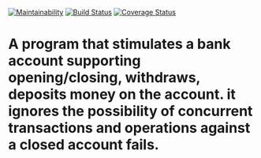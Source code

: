 [![Maintainability](https://api.codeclimate.com/v1/badges/0a7c4068c790a1e85ed8/maintainability)](https://codeclimate.com/github/RachealN/BankAccount/maintainability)
[![Build Status](https://travis-ci.org/RachealN/BANK-ACCOUNT.svg?branch=master)](https://travis-ci.org/RachealN/BANK-ACCOUNT)
[![Coverage Status](https://coveralls.io/repos/github/RachealN/BankAccount/badge.svg?branch=master)](https://coveralls.io/github/RachealN/BankAccount?branch=master)

# A program that stimulates a bank account supporting opening/closing, withdraws, deposits money on the account. it ignores the possibility of concurrent transactions and operations against a closed account fails.
